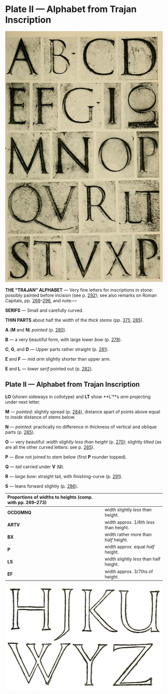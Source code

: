 # Plate II — Alphabet from Trajan Inscription

![Plate II.&#x2014;Alphabet from Trajan Inscription \(Circa 114 A.D.\) Scale approx. 1 6 linear. \(See also Plate I\). Note.&#x2014;L and O are shown sideways in the 2nd line.](../.gitbook/assets/i435e-plateii.jpg)

**THE “TRAJAN” ALPHABET** — Very fine letters for inscriptions in stone: possibly painted before incision \(see p. [292](plate-ii-alphabet-from-trajan-inscription.md)\); see also remarks on Roman Capitals, pp. [268](plate-ii-alphabet-from-trajan-inscription.md)–[296](plate-ii-alphabet-from-trajan-inscription.md), and note:—

**SERIFS** — Small and carefully curved.

**THIN PARTS** about half the width of the _thick stems_ \(pp. [375](plate-ii-alphabet-from-trajan-inscription.md), [285](plate-ii-alphabet-from-trajan-inscription.md)\).

**A** \(**M** and **N**\) _pointed_ \(p. [280](plate-ii-alphabet-from-trajan-inscription.md)\).

**B** — a very beautiful form, with large lower _bow_ \(p. [278](plate-ii-alphabet-from-trajan-inscription.md)\).

**C**, **G**, and **D** — Upper parts rather straight \(p. [281](plate-ii-alphabet-from-trajan-inscription.md)\).

**E** and **F** — _mid arm_ slightly shorter than upper arm.

**E** and **L** — _lower serif_ pointed out \(p. [282](plate-ii-alphabet-from-trajan-inscription.md)\).

## Plate II — Alphabet from Trajan Inscription

**LO** \(shown sideways in collotype\) and **LT** show **L’**s _arm_ projecting under next letter.

**M** — _pointed_: slightly spread \(p. [284](plate-ii-alphabet-from-trajan-inscription.md)\), distance apart of points above equal to _inside_ distance of stems below.

**N** — _pointed_: practically no difference in thickness of vertical and oblique parts \(p. [285](plate-ii-alphabet-from-trajan-inscription.md)\).

**O** — very beautiful: _width slightly less than height_ \(p. [270](plate-ii-alphabet-from-trajan-inscription.md)\); slightly _tilted_ \(as are all the other curved letters: see p. [285](plate-ii-alphabet-from-trajan-inscription.md)\).

**P** — _Bow_ not joined to stem below \(first **P** rounder topped\).

**Q** — _tail_ carried under **V** \(**U**\).

**R** — _large bow_: straight tail, with finishing-curve \(p. [291](plate-ii-alphabet-from-trajan-inscription.md)\).

**S** — leans forward slightly \(p. [286](plate-ii-alphabet-from-trajan-inscription.md)\).

| Proportions of widths to heights \(comp. with pp. 269–273\) |  |
| :--- | :--- |
| **OCDGMNQ** | width slightly _less_ than height. |
| **ARTV** | width approx. 1/6th _less_ than height. |
| **BX** | width rather more than _half_ height. |
| **P** | width approx. equal _half_ height. |
| **LS** | width slightly _less_ than half height. |
| **EF** | width approx. 3/7ths of height. |

![Fig. 219](../.gitbook/assets/i411-fig_219.jpg)